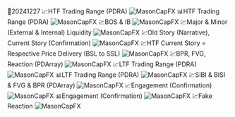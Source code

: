 📅20241227 
📈HTF Trading Range (PDRA) 
    ![MasonCapFX](https://www.tradingview.com/x/gfjWY0i7/ "MasonCapFX")
📊HTF Trading Range (PDRA) 
    ![MasonCapFX](https://www.tradingview.com/x/1zvN7XAS/ "MasonCapFX")
💹BOS & IB 
    ![MasonCapFX](https://www.tradingview.com/x/JunIZ9Qg/ "MasonCapFX")
💹Major & Minor (External & Internal) Liquidity
    ![MasonCapFX](https://www.tradingview.com/x/GMnzNVZ1/ "MasonCapFX")
💹Old Story (Narrative), Current Story (Confirmation) 
    ![MasonCapFX](https://www.tradingview.com/x/TWTBmWuh/ "MasonCapFX")
💹HTF Current Story = Respective Price Delivery (BSL to SSL)
    ![MasonCapFX](https://www.tradingview.com/x/jblbt3nm/ "MasonCapFX")
💹BPR, FVG, Reaction (PDArray)
    ![MasonCapFX](https://www.tradingview.com/x/kb8aA8ln/ "MasonCapFX")
📈LTF Trading Range (PDRA)
    ![MasonCapFX](https://www.tradingview.com/x/1HOh66Du/ "MasonCapFX")
📊LTF Trading Range (PDRA) 
    ![MasonCapFX](https://www.tradingview.com/x/HcGGpeNM/ "MasonCapFX")
💹SIBI & BISI & FVG & BPR (PDArray)
    ![MasonCapFX](https://www.tradingview.com/x/2rhJ76oN/ "MasonCapFX")
📈Engagement (Confirmation)
    ![MasonCapFX](https://www.tradingview.com/x/10scdUqd/ "MasonCapFX")
📊Engagement (Confirmation) 
    ![MasonCapFX](https://www.tradingview.com/x/URa3Zbh0/ "MasonCapFX")
💹Fake Reaction
    ![MasonCapFX](https://www.tradingview.com/x/3S6MrUtT/ "MasonCapFX")
